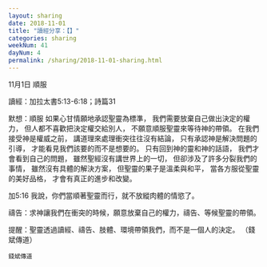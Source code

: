```yaml
---
layout: sharing
date: 2018-11-01
title: "讀經分享：【】"
categories: sharing
weekNum: 41
dayNum: 4
permalink: /sharing/2018-11-01-sharing.html
---
```


11月1日 順服

讀經：加拉太書5:13-6:18；詩篇31

默想：順服
如果心甘情願地承認聖靈為標準，
我們需要放棄自己做出決定的權力，
但人都不喜歡把決定權交給別人，
不願意順服聖靈來等待神的帶領。
在我們接受神是權威之前，
講道理來處理衝突往往沒有結論，
只有承認神是解決問題的引導，
才能看見我們該要的而不是想要的。
只有回到神的靈和神的話語，
我們才會看到自己的問題，
雖然聖經沒有講世界上的一切，
但卻涉及了許多分裂我們的事情，
雖然沒有具體的解決方案，
但聖靈的果子是溫柔與和平，
當各方服從聖靈的美好品格，
才會有真正的進步和改變。

加5:16 我說，你們當順著聖靈而行，就不放縱肉體的情慾了。

禱告：求神讓我們在衝突的時候，願意放棄自己的權力，禱告、等候聖靈的帶領。

提醒：聖靈透過讀經、禱告、肢體、環境帶領我們，而不是一個人的決定。
（錢斌傳道）

`錢斌傳道`
